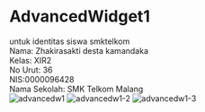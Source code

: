 # AdvancedWidget1
untuk identitas siswa smktelkom <br>
Nama: Zhakirasakti desta kamandaka <br>
Kelas: XIR2 <br>
No Urut: 36 <br>
NIS:0000096428 <br>
Nama Sekolah: SMK Telkom Malang <br>
![advancedw1](https://cloud.githubusercontent.com/assets/22295695/20034647/6038f624-a3f7-11e6-8284-dd0e6a3e66f2.PNG)
![advancedw1-2](https://cloud.githubusercontent.com/assets/22295695/20034649/6bb1fb90-a3f7-11e6-9b76-561ce2eb3193.PNG)
![advancedw1-3](https://cloud.githubusercontent.com/assets/22295695/20034650/76bbc804-a3f7-11e6-9d67-7edb4e9d7796.PNG)

